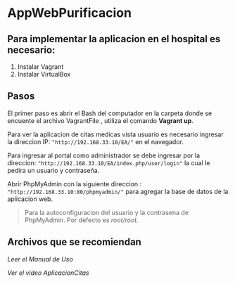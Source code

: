 
# AppWebPurificacion

## Para implementar la aplicacion en el hospital es necesario:

1. Instalar Vagrant 
2. Instalar VirtualBox


## Pasos

El primer paso es abrir el Bash del computador en la carpeta donde se encuente el archivo VagrantFile , utiliza el comando **Vagrant up**.

Para ver la aplicacion de citas medicas vista usuario es necesario ingresar la direccion IP: `"http://192.168.33.10/EA/"` en el navegador.

Para ingresar al portal como administrador se debe ingresar por la direccion: `"http://192.168.33.10/EA/index.php/user/login"`   la cual le pedira un usuario y contraseña. 

Abrir PhpMyAdmin con la siguiente direccion : `"http://192.168.33.10:80/phpmyadmin/"` para agregar la base de datos de la aplicacion web. 

> Para la autoconfiguracion del usuario y la contrasena de PhpMyAdmin. Por defecto es *root/root.*




## Archivos que se recomiendan

*Leer el Manual de Uso* 

*Ver el video AplicacionCitas*  







